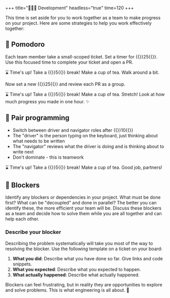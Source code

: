 +++
title="🧑🏿‍🔧 Development"
headless="true"
time=120
+++

This time is set aside for you to work together as a team to make progress on your project. Here are some strategies to help you work effectively together:

## 🍅 Pomodoro

Each team member take a small-scoped ticket. Set a timer for {{<timer>}}25{{</timer>}}. Use this focused time to complete your ticket and open a PR.

⌛ Time's up! Take a {{<timer>}}5{{</timer>}} break! Make a cup of tea. Walk around a bit.

Now set a new {{<timer>}}25{{</timer>}} and review each PR as a group.

⌛ Time's up! Take a {{<timer>}}5{{</timer>}} break! Make a cup of tea. Stretch! Look at how much progress you made in one hour. :sparkles:

## 🧭 Pair programming

- Switch between driver and navigator roles after {{<timer>}}10{{</timer>}}
- The "driver" is the person typing on the keyboard, just thinking about what needs to be written
- The "navigator" reviews what the driver is doing and is thinking about to write next
- Don't dominate - this is teamwork

⌛ Time's up! Take a {{<timer>}}5{{</timer>}} break! Make a cup of tea. Good job, partners!

## 🚧 Blockers

Identify any blockers or dependencies in your project. What must be done first? What can be "decoupled" and done in parallel? The better you can identify these, the more efficient your team will be. Discuss these blockers as a team and decide how to solve them while you are all together and can help each other.

### Describe your blocker

Describing the problem systematically will take you most of the way to resolving the blocker. Use the following template on a ticket on your board:

1. **What you did**: Describe what you have done so far. Give links and code snippets.
1. **What you expected**: Describe what you expected to happen.
1. **What actually happened**: Describe what actually happened.

Blockers can feel frustrating, but in reality they are opportunities to explore and solve problems. This is what engineering is all about. :seedling:
